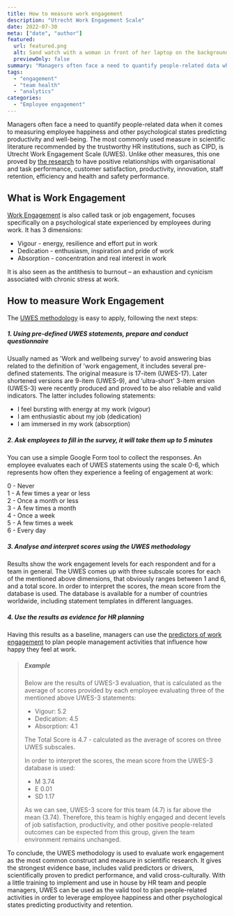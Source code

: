 ```yaml
---
title: How to measure work engagement 
description: "Utrecht Work Engagement Scale"
date: 2022-07-30
meta: ["date", "author"]
featured:
  url: featured.png
  alt: Sand watch with a woman in front of her laptop on the background
  previewOnly: false
summary: "Managers often face a need to quantify people-related data when it comes to measuring employee happiness and other psychological states predicting ..."
tags:
  - "engagement"
  - "team health"
  - "analytics"
categories:
  - "Employee engagement"
---
```


Managers often face a need to quantify people-related data when it comes to measuring employee happiness and other psychological states predicting productivity and well-being. The most commonly used measure in scientific literature recommended by the trustworthy HR institutions, such as CIPD, is Utrecht Work Engagement Scale (UWES). Unlike other measures, this one proved by [the research](https://www.cipd.co.uk/knowledge/fundamentals/relations/engagement/evidence-engagement) to have positive relationships with organisational and task performance, customer satisfaction, productivity, innovation, staff retention, efficiency and health and safety performance. 

## What is Work Engagement 

[Work Engagement](https://gracefulhr.com/post/engagement-definition/) is also called task or job engagement, focuses specifically on a psychological state experienced by employees during work. It has 3 dimensions:

- Vigour - energy, resilience and effort put in work
- Dedication - enthusiasm, inspiration and pride of work
- Absorption - concentration and real interest in work

It is also seen as the antithesis to burnout – an exhaustion and cynicism associated with chronic stress at work.

## How to measure Work Engagement

The [UWES methodology](https://www.wilmarschaufeli.nl/publications/Schaufeli/Test%20Manuals/Test_manual_UWES_English.pdf) is easy to apply, following the next steps:

##### 1. Using pre-defined UWES statements, prepare and conduct questionnaire
Usually named as 'Work and wellbeing survey' to avoid answering bias related to the definition of 'work engagement, it includes several pre-defined statements. The original measure is 17-item (UWES-17). Later shortened versions are 9-item (UWES-9), and ‘ultra-short’ 3-item ersion (UWES-3) were recently produced and proved to be also reliable and valid indicators. The latter includes following statements:   

- I feel bursting with energy at my work (vigour)
- I am enthusiastic about my job (dedication)
- I am immersed in my work (absorption)

##### 2. Ask employees to fill in the survey, it will take them up to 5 minutes 

You can use a simple Google Form tool to collect the responses. An employee evaluates each of UWES statements using the scale 0-6, which represents how often they experience a feeling of engagement at work: 

0 - Never  
1 - A few times a year or less  
2 - Once a month or less  
3 - A few times a month  
4 - Once a week  
5 - A few times a week  
6 - Every day  

##### 3. Analyse and interpret scores using the UWES methodology 

Results show the work engagement levels for each respondent and for a team in general. The UWES comes up with three subscale scores for each of the mentioned above dimensions, that obviously ranges between 1 and 6, and a total score. In order to interpret the scores, the mean score from the database is used. The database is available for a number of countries worldwide, including statement templates in different languages.

##### 4. Use the results as evidence for HR planning 

Having this results as a baseline, managers can use the [predictors of work engagement](https://gracefulhr.com/post/engagement-drivers/) to plan people management activities that influence how happy they feel at work.

> ##### Example
>
> Below are the results of UWES-3 evaluation, that is calculated as the average of scores provided by each employee evaluating three of the mentioned above UWES-3 statements:
>
> - Vigour: 5.2
> - Dedication: 4.5
> - Absorption: 4.1
> 
> The Total Score is 4.7 - calculated as the average of scores on three UWES subscales.
> 
> In order to interpret the scores, the mean score from the UWES-3 database is used:
> - M 3.74
> - E 0.01
> - SD 1.17
> 
> As we can see, UWES-3 score for this team (4.7) is far above the mean (3.74). Therefore, this team is highly engaged and decent levels of job satisfaction, productivity, and other positive people-related outcomes can be expected from this group, given the team environment remains unchanged. 

To conclude, the UWES methodology is used to evaluate work engagement as the most common construct and measure in scientific research. It gives the strongest evidence base, includes valid predictors or drivers, scientifically proven to predict performance, and valid cross-culturally. With a little training to implement and use in house by HR team and people managers, UWES can be used as the valid tool to plan people-related activities in order to leverage employee happiness and other psychological states predicting productivity and retention.

